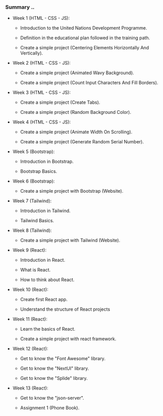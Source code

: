 ### Summary ..

- Week 1 (HTML - CSS - JS):

  - Introduction to the United Nations Development Programme.

  - Definition in the educational plan followed in the training path.

  - Create a simple project (Centering Elements Horizontally And Vertically).

- Week 2 (HTML - CSS - JS):

  - Create a simple project (Animated Wavy Background).

  - Create a simple project (Count Input Characters And Fill Borders).

- Week 3 (HTML - CSS - JS):

  - Create a simple project (Create Tabs).

  - Create a simple project (Random Background Color).

- Week 4 (HTML - CSS - JS):

  - Create a simple project (Animate Width On Scrolling).

  - Create a simple project (Generate Random Serial Number).

- Week 5 (Bootstrap):

  - Introduction in Bootstrap.

  - Bootstrap Basics.

- Week 6 (Bootstrap):

  - Create a simple project with Bootstrap (Website).

- Week 7 (Tailwind):

  - Introduction in Tailwind.

  - Tailwind Basics.

- Week 8 (Tailwind):

  - Create a simple project with Tailwind (Website).

- Week 9 (React):

  - Introduction in React.

  - What is React.

  - How to think about React.

- Week 10 (React):

  - Create first React app.

  - Understand the structure of React projects

- Week 11 (React):

  - Learn the basics of React.

  - Create a simple project with react framework.

- Week 12 (React):

  - Get to know the "Font Awesome" library.

  - Get to know the "NextUI" library.

  - Get to know the "Splide" library.

- Week 13 (React):

  - Get to know the "json-server".

  - Assignment 1 (Phone Book).
